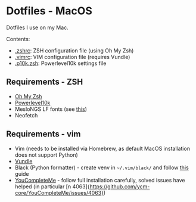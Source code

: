 # Dotfiles - MacOS

Dotfiles I use on my Mac.

Contents:

* [.zshrc](./.zshrc): ZSH configuration file (using Oh My Zsh)
* [.vimrc](./.vimrc): VIM configuration file (requires Vundle)
* [.p10k.zsh](./.p10k.zsh): Powerlevel10k settings file

## Requirements - ZSH

* [Oh My Zsh](https://ohmyz.sh/)
* [Powerlevel10k](https://github.com/romkatv/powerlevel10k)
* MesloNGS LF fonts (see [this](https://github.com/romkatv/powerlevel10k/blob/master/font.md))
* Neofetch

## Requirements - vim

* Vim (needs to be installed via Homebrew, as default MacOS installation does not support Python)
* [Vundle](https://github.com/VundleVim/Vundle.vim)
* Black (Python formatter) - create venv in `~/.vim/black/` and follow [this](https://black.readthedocs.io/en/stable/integrations/editors.html#vundle) guide
* [YouCompleteMe](https://github.com/ycm-core/YouCompleteMe#linux-64-bit) - follow full installation carefully, solved issues have helped (in particular [n 4063]{https://github.com/ycm-core/YouCompleteMe/issues/4063})

